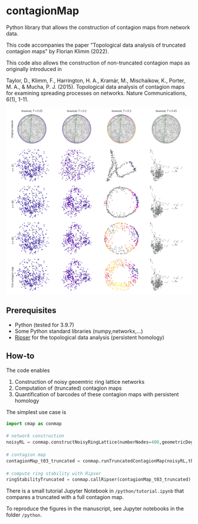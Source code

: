 # contagionMap
Python library that allows the construction of contagion maps from network data.


This code accompanies the paper "Topological data analysis of truncated contagion maps" by Florian Klimm (2022).

This code also allows the construction of non-truncated contagion maps as originally introduced in

Taylor, D., Klimm, F., Harrington, H. A., Kramár, M., Mischaikow, K., Porter, M. A., & Mucha, P. J. (2015). Topological data analysis of contagion maps for examining spreading processes on networks. Nature Communications, 6(1), 1-11.

![embedding example figure](./python/figures/Fig5-embeddingTruncatedContagionMaps.png)


## Prerequisites
- Python (tested for 3.9.7)
- Some Python standard libraries (numpy,networkx,...)
- [Ripser](https://github.com/Ripser/ripser)  for the topological data analysis (persistent homology)

## How-to
The code enables
1. Construction of noisy geoemtric ring lattice networks
2. Computation of (truncated) contagion maps
3. Quantification of barcodes of these contagion maps with persistent homology

The simplest use case is
```Python
import cmap as conmap

# network construction
noisyRL = conmap.constructNoisyRingLattice(numberNodes=400,geometricDegree=6,nongeometricDegree=2)

# contagion map
contagionMap_t03_truncated = conmap.runTruncatedContagionMap(noisyRL,threshold=0.3,numberSteps=20)

# compute ring stability with Ripser
ringStabilityTruncated = conmap.callRipser(contagionMap_t03_truncated)

```

There is a small tutorial Jupyter Notebook in `/python/tutorial.ipynb` that compares a truncated with a full contagion map.

To reproduce the figures in the manuscript, see Jupyter notebooks in the folder `/python`.
